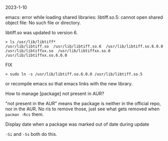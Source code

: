 


2023-1-10

emacs: error while loading shared libraries: libtiff.so.5: cannot open shared object file: No such file or directory.

libtiff.so was updated to version 6.
```shell
> ls /usr/lib/libtiff*
/usr/lib/libtiff.so  /usr/lib/libtiff.so.6  /usr/lib/libtiff.so.6.0.0  /usr/lib/libtiffxx.so  /usr/lib/libtiffxx.so.6  /usr/lib/libtiffxx.so.6.0.0
```

FIX
```
> sudo ln -s /usr/lib/libtiff.so.6.0.0 /usr/lib/libtiff.so.5
```
or recompile emacs so that emacs links with the new library.

How to manage [package] not present in AUR?

"not present in the AUR" means the package is neither in the official repo, nor in the AUR. No ris to remove those, just see what gets removed when `pacman -Rcs` them.

Display date when a package was marked out of date during update

`-Si` and `-Ss` both do this.
